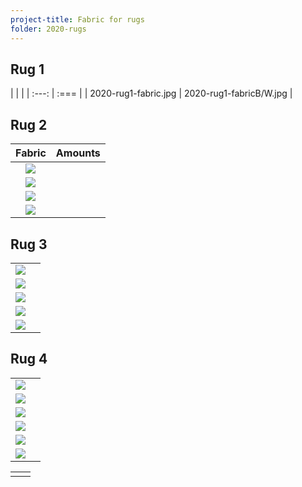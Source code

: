```yaml
---
project-title: Fabric for rugs
folder: 2020-rugs
---
```


## Rug 1
| | |
| :---: | :=== |
| 2020-rug1-fabric.jpg | 2020-rug1-fabricB/W.jpg |

## Rug 2
| Fabric | Amounts |
| :---------------------: | :----------- |
| ![](green-boats.jpg)    |              |
| ![](byzantine.jpg)      |              |
| ![](yellow&flowers.jpg) |              |
| ![](peach-sheet.jpg)    |              |

## Rug 3
|                      |              |
| :------------------: | :----------- |
| ![](beige1.jpg)      | |
| ![](beige2.jpg)      | |
| ![](fish.jpg)        | |
| ![](purple-bird.jpg) | |
| ![](zebra.jpg)       | |

## Rug 4
|                           |              |
| :-----------------------: | :----------- |
| ![](green-gold-dots.jpg)  | |
| ![](green-snowflakes.jpg) | |
| ![](green-trees.jpg)      | |
| ![](holly.jpg)            | |
| ![](red-trees.jpg)        | |
| ![](white-gold.jpg)       | |

<table>
<tbody>
	<tr><td><img src="2020-rug1-fabric.jpg" alt="" /></td><td><img src="2020-rug1-fabric.jpg" alt="" /></td></tr>
</tbody>
</table>